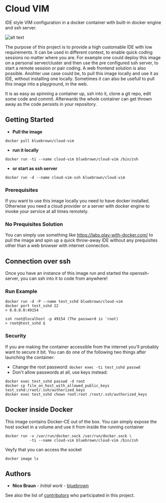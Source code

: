 # Cloud VIM

IDE style VIM configuration in a docker container with built-in docker engine and ssh server.

![alt text](https://www.tintri.com/sites/default/files/paragraph-images/Tintri-containers-support-blog.jpg)

The purpose of this project is to provide a high customable IDE with low requirements. It can be used in different context, to enable quick coding sessions no matter where you are. 
For example one could deploy this image on a personal server/cluster and then use the pre configured ssh server, to start a remote session or pair coding. A web frontend solution is also possible.
Anohter use case could be, to pull this image locally and use it as IDE, without installing one locally.
Sometimes it can also be usefull to pull this image into a playground, in the web. 

It is as easy as spinning a container up, ssh into it, clone a git repo, edit some code and commit. Afterwards the whole container can get thrown away as the code persists in your repository.


## Getting Started

* **Pull the image**
```
docker pull bluebrown/cloud-vim
```
* **run it locally** 
```
docker run -ti --name cloud-vim bluebrown/cloud-vim /bin/zsh
```
* **or start as ssh server**
```
docker run -d --name cloud-vim-ssh bluebrown/cloud-vim
```


### Prerequisites

If you want to use this image locally you need to have docker installed. Otherwise you need a cloud provider or a server with docker engine to invoke your service at all times remotely.

### No Prequisites Solution 

You can simply use something like https://labs.play-with-docker.com/ to pull the image and spin up a quick throw-away IDE without any prequisites other than a web browser with internet connection.


## Connection over ssh
Once you have an instance of this image run and started the openssh-server, you can ssh into it to code from anywhere!

### Run Example
```
docker run -d -P --name test_sshd bluebrown/cloud-vim
docker port test_sshd 22
> 0.0.0.0:49154

ssh root@localhost -p 49154 (The password is `root)
> root@test_sshd $
```
### Security
If you are making the container accessible from the internet you'll probably want to secure it bit. You can do one of the following two things after launching the container:

* Change the root password: `docker exec -ti test_sshd passwd`
* Don't allow passwords at all, use keys instead:
```
docker exec test_sshd passwd -d root
docker cp file_on_host_with_allowed_public_keys test_sshd:/root/.ssh/authorized_keys
docker exec test_sshd chown root:root /root/.ssh/authorized_keys
```

##  Docker inside Docker
This image contains Docker-CE out of the box. You can simply expose the host socket in a volume and use it from inside the running container
```
docker run -v /var/run/docker.sock /var/run/docker.sock \
           -ti --name cloud-vim bluebrown/cloud-vim /bin/zsh
```
Veyfy that you can access the socket
```
docker image ls
```

## Authors

* **Nico Braun** - *Initial work* - [bluebrown](https://github.com/bluebrown)

See also the list of [contributors](https://github.com/your/project/contributors) who participated in this project.

